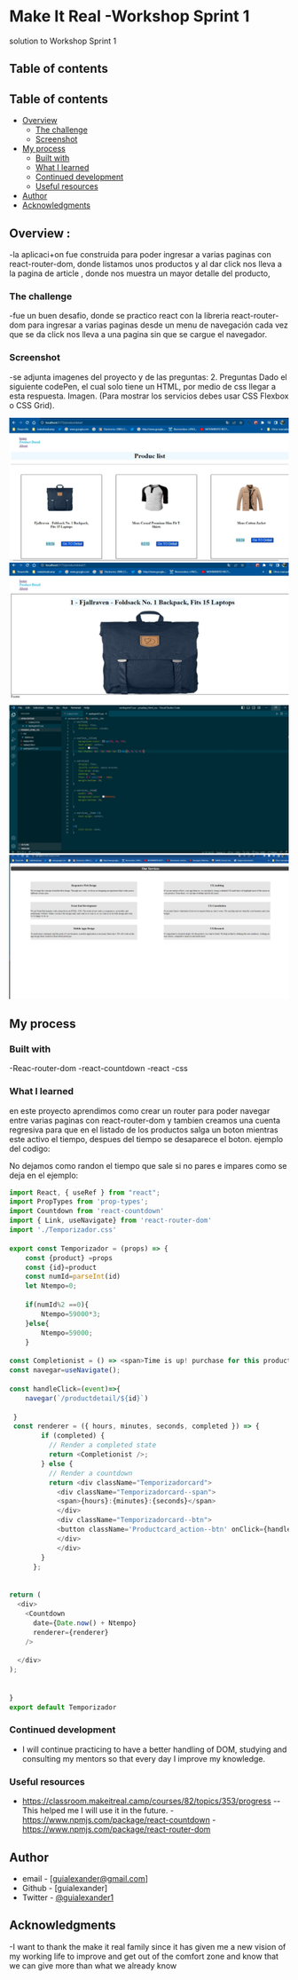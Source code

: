 # Make It Real -Workshop Sprint 1


solution to Workshop Sprint 1

## Table of contents

## Table of contents

- [Overview](#overview)
  - [The challenge](#the-challenge)
  - [Screenshot](#screenshot)
- [My process](#my-process)
  - [Built with](#built-with)
  - [What I learned](#what-i-learned)
  - [Continued development](#continued-development)
  - [Useful resources](#useful-resources)
- [Author](#author)
- [Acknowledgments](#acknowledgments)


## Overview :
-la aplicaci+on fue construida para poder ingresar a varias paginas con react-router-dom, donde listamos  unos productos y al dar click nos lleva a la pagina de article , donde nos muestra un mayor detalle del producto,

### The challenge

-fue un buen desafio, donde se practico react con la libreria react-router-dom  para ingresar a varias paginas desde un menu de navegación cada vez que se da click nos lleva a una pagina sin que se cargue el navegador.


### Screenshot
-se adjunta imagenes del proyecto y de las preguntas: 2. Preguntas Dado el siguiente codePen, el cual solo tiene un HTML, por medio de css llegar a esta respuesta. Imagen. (Para mostrar los servicios debes usar CSS Flexbox o CSS Grid).


![](./src/assets/Screenshot_1.jpg)
![](./src/assets/Screenshot_3.jpg)
![](./src/assets/cssworksprint1tarea.jpg)
![](./src/assets/cssworksprint1tarea2.jpg)




## My process


### Built with

-Reac-router-dom
-react-countdown
-react
-css

### What I learned


en este proyecto aprendimos como crear un router para poder navegar entre varias paginas con react-router-dom y tambien creamos una cuenta regresiva para que en el listado de los productos salga un boton mientras este activo el tiempo, despues del tiempo se desaparece el boton.
ejemplo del codigo:

No dejamos como randon el tiempo que sale si no pares e impares como se deja en el ejemplo: 

```js
import React, { useRef } from "react";
import PropTypes from 'prop-types';
import Countdown from 'react-countdown'
import { Link, useNavigate} from 'react-router-dom'
import './Temporizador.css'

export const Temporizador = (props) => {
    const {product} =props
    const {id}=product
    const numId=parseInt(id)
    let Ntempo=0;
    
    if(numId%2 ==0){
        Ntempo=59000*3;
    }else{
        Ntempo=59000;
    }
       
const Completionist = () => <span>Time is up! purchase for this product</span>;  
const navegar=useNavigate();

const handleClick=(event)=>{
    navegar(`/productdetail/${id}`)
    
 }
 const renderer = ({ hours, minutes, seconds, completed }) => {
        if (completed) {
          // Render a completed state
          return <Completionist />;
        } else {
          // Render a countdown
          return <div className="Temporizadorcard">
            <div className="Temporizadorcard--span">
            <span>{hours}:{minutes}:{seconds}</span>
            </div>
            <div className="Temporizadorcard--btn">
            <button className='Productcard_action--btn' onClick={handleClick}>Go TO Detail</button>
            </div>
            </div>
        }
      };
  
    
return (
  <div>
    <Countdown
      date={Date.now() + Ntempo}
      renderer={renderer}
    />
   
  </div>
);
   
 
}
export default Temporizador

```

### Continued development
- I will continue practicing to have a better handling of DOM, studying and consulting my mentors so that every day I improve my knowledge.

 ### Useful resources
- https://classroom.makeitreal.camp/courses/82/topics/353/progress -- This helped me I will use it in the future.
-https://www.npmjs.com/package/react-countdown
-https://www.npmjs.com/package/react-router-dom

## Author

- email - [guialexander@gmail.com]
- Github - [guialexander]
- Twitter - [@guialexander1](https://www.twitter.com/guialexander1)

## Acknowledgments

-I want to thank the make it real family since it has given me a new vision of my working life to improve and get out of the comfort zone and know that we can give more than what we already know
